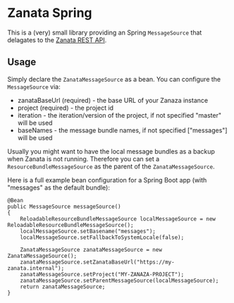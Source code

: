 # Zanata Spring

This is a (very) small library providing an Spring `MessageSource` that
delagates to the [Zanata REST API](https://zanata.ci.cloudbees.com/job/zanata-api-site/site/zanata-common-api/rest-api-docs/index.html).

## Usage

Simply declare the `ZanataMessageSource` as a bean. You can configure the `MessageSource` via:

 - zanataBaseUrl (required) - the base URL of your Zanaza instance 
 - project (required) - the project id
 - iteration - the iteration/version of the project, if not specified "master" will be used
 - baseNames - the message bundle names,  if not specified ["messages"] will be used

Usually you might want to have the local message bundles as a backup when Zanata is not running. Therefore you can set 
a `ResourceBundleMessageSource` as the parent of the `ZanataMessageSource`. 

Here is a full example bean configuration for a Spring Boot app (with "messages" as the default bundle):

    @Bean
    public MessageSource messageSource()
    {
        ReloadableResourceBundleMessageSource localMessageSource = new ReloadableResourceBundleMessageSource();
        localMessageSource.setBasename("messages");
        localMessageSource.setFallbackToSystemLocale(false);

        ZanataMessageSource zanataMessageSource = new ZanataMessageSource();
        zanataMessageSource.setZanataBaseUrl("https://my-zanata.internal");
        zanataMessageSource.setProject("MY-ZANAZA-PROJECT");
        zanataMessageSource.setParentMessageSource(localMessageSource);
        return zanataMessageSource;
    }
